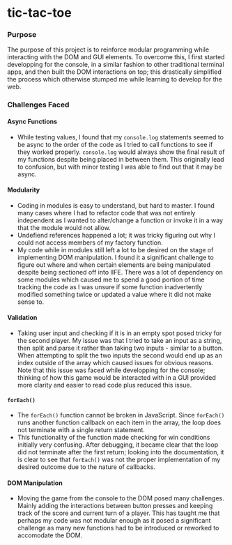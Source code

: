 # tic-tac-toe

### Purpose
The purpose of this project is to reinforce modular programming while interacting with the DOM and GUI elements. To overcome this, I first started developping for the console, in a similar fashion to other traditional terminal apps, and then built the DOM interactions on top; this drastically simplified the process which otherwise stumped me while learning to develop for the web.

### Challenges Faced
#### Async Functions
- While testing values, I found that my `console.log` statements seemed to be async to the order of the code as I tried to call functions to see if they worked properly. `console.log` would always show the final result of my functions despite being placed in between them. This originally lead to confusion, but with minor testing I was able to find out that it may be async.

#### Modularity
- Coding in modules is easy to understand, but hard to master. I found many cases where I had to refactor code that was not entirely independent as I wanted to alter/change a function or invoke it in a way that the module would not allow.
- Undefiend references happened a lot; it was tricky figuring out why I could not access members of my factory function.
- My code while in modules still left a lot to be desired on the stage of implementing DOM manipulation. I found it a significant challenge to figure out where and when certain elements are being manipulated despite being sectioned off into IIFE. There was a lot of dependency on some modules which caused me to spend a good portion of time tracking the code as I was unsure if some function inadvertently modified something twice or updated a value where it did not make sense to.

#### Validation
- Taking user input and checking if it is in an empty spot posed tricky for the second player. My issue was that I tried to take an input as a string, then split and parse it rather than taking two inputs - similar to a button. When attempting to split the two inputs the second would end up as an index outside of the array which caused issues for obvious reasons. Note that this issue was faced while developping for the console; thinking of how this game would be interacted with in a GUI provided more clarity and easier to read code plus reduced this issue.

#### `forEach()`
- The `forEach()` function cannot be broken in JavaScript. Since `forEach()` runs another function callback on each item in the array, the loop does not terminate with a single return statement.
- This functionality of the function made checking for win conditions initially very confusing. After debugging, it became clear that the loop did not terminate after the first return; looking into the documentation, it is clear to see that `forEach()` was not the proper implementation of my desired outcome due to the nature of callbacks.

#### DOM Manipulation
- Moving the game from the console to the DOM posed many challenges. Mainly adding the interactions between button presses and keeping track of the score and current turn of a player. This has taught me that perhaps my code was not modular enough as it posed a significant challenge as many new functions had to be introduced or reworked to accomodate the DOM.